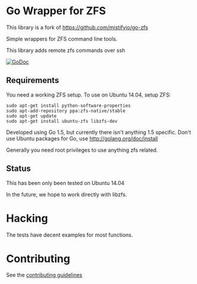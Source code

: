 # Go Wrapper for ZFS #

This library is a fork of https://github.com/mistifyio/go-zfs

Simple wrappers for ZFS command line tools.

This library adds remote zfs commands over ssh

[![GoDoc](https://godoc.org/github.com/edillmann/go-zfs?status.svg)](https://godoc.org/github.com/edillmann/go-zfs)

## Requirements ##

You need a working ZFS setup.  To use on Ubuntu 14.04, setup ZFS:

    sudo apt-get install python-software-properties
    sudo apt-add-repository ppa:zfs-native/stable
    sudo apt-get update
    sudo apt-get install ubuntu-zfs libzfs-dev

Developed using Go 1.5, but currently there isn't anything 1.5 specific. Don't use Ubuntu packages for Go, use http://golang.org/doc/install

Generally you need root privileges to use anything zfs related.

## Status ##

This has been only been tested on Ubuntu 14.04

In the future, we hope to work directly with libzfs.

# Hacking #

The tests have decent examples for most functions.

# Contributing #

See the [contributing guidelines](./CONTRIBUTING.md)

